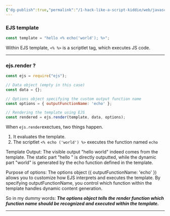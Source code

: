 ```yaml
---
{"dg-publish":true,"permalink":"/1-hack-like-a-script-kiddie/web/javascript/node-js-ejs/","noteIcon":"","created":"2025-04-15T14:11:19.605-04:00"}
---
```




















### EJS template

```javascript
const template = "hello <% echo('world'); %>";

```
Within EJS template, `<% %>` is a scriptlet tag, which executes JS code. 

---
### ejs.render ? 
```javascript
const ejs = require("ejs");

// Data object (empty in this case)
const data = {};

// Options object specifying the custom output function name
const options = { outputFunctionName: 'echo' };

// Rendering the template using EJS
const rendered = ejs.render(template, data, options);

```
When `ejs.render`exectues, two things happen.
1. It evaluates the template.
2. The scriptlet `<% echo ('world') %>` executes the function named `echo`


Template Output: The visible output "hello world" indeed comes from the template. The static part "hello " is directly outputted, while the dynamic part "world" is generated by the echo function defined in the template.

Purpose of options: The options object ({ outputFunctionName: 'echo' }) allows you to customize how EJS interprets and executes the template. By specifying outputFunctionName, you control which function within the template handles dynamic content generation.

So in my dummy words:
***The options object tells the render function which function name should be recognized and executed within the template.***


---

